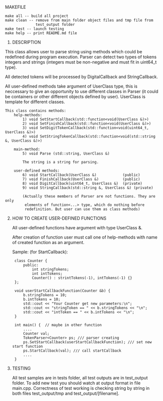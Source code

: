 
  MAKEFILE

    make all -- build all project
    make clean -- remove from main folder object files and tmp file from
                  test_output folder
    make test -- launch testing
    make help -- print README.md file

1. DESCRIPTION

This class allows user to parse string using methods which could be redefined
during program execution. Parser can detect two types of tokens integers and
strings (integers must be non-negative and must fit in uint64_t type).

All detected tokens will be processed by DigitalCallback and StringCallback.

All user-defined methods take argument of UserClass type, this is neccessary to
give an opportunity to use different classes in Parser (it could be containers
or other different objects defined by user). UserClass is template for different
classes.

    This class contains methods:
        help-methods:
            1) void SetStartCallback(std::function<void(UserClass &)>)
            2) void SetFinishCallback(std::function<void(UserClass &)>)
            3) void SetDigitTokenCallback(std::function<void(uint64_t, UserClass &)>)
            4) void SetStringTokenCallback(std::function<void(std::string &, UserClass &)>)

        main-method:
            5) void Parse (std::string, UserClass &)

            The string is a string for parsing.

        user-defined methods:
            6) void StartCallback(UserClass &)            (public)
            7) void FinishCallback(UserClass &)           (public)
            8) void DigitCallback(uint64_t, UserClass &)  (private)
            9) void StringCallback(std::string &, UserClass &) (private)

            (Actually these members of Parser are not functions. They are only
             elements of function<...> type, which do nothing before
             redefinition. But user can use them as class methods)

2. HOW TO CREATE USER-DEFINED FUNCTIONS

    All user-defined functions have argument with type UserClass &.

    After creation of function user must call one of help-methods
    with name of created function as an argument.

    Sample: (for StartCallback):

        class Counter {
            public:
                int stringTokens;
                int intTokens;
                Counter() : strintTokens(-1), intTokens(-1) {}
        };

        void userStartCallbackFunction(Counter &b) {
            b.stringTokens = 10;
            b.intTokens = 10;
            std::cout << "Your Counter get new parameters:\n";
            std::cout << "stringToken == " << b.stringTokens << "\n";
            std::cout << "intToken == " << b.intTokens << "\n";
        }

        int main() {  // maybe in other function
            ....
            Counter val;
            TokenParser<Counter> ps; /// parser creating
            ps.SetStartCallback(userStartCallbackFunction); /// set new start function
            ps.StartCallback(val); /// call startCallback
            ....
        }

3. TESTING

    All test samples are in tests folder, all test outputs are in test_output
    folder. To add new test you should watch at output format in file main.cpp.
    Correctness of test working is checking string by string in both files
    test_output/tmp and test_output/[filename].
